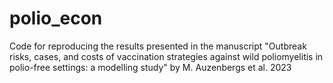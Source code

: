 # polio_econ
Code for reproducing the results presented in the manuscript "Outbreak risks, cases, and costs of vaccination strategies against wild poliomyelitis in polio-free settings: a modelling study" by M. Auzenbergs et al. 2023
